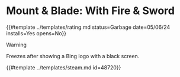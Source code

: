 # Mount & Blade: With Fire & Sword

{{#template ../templates/rating.md status=Garbage date=05/06/24 installs=Yes opens=No}}

> [!WARNING]
> Freezes after showing a Bing logo with a black screen.

{{#template ../templates/steam.md id=48720}}